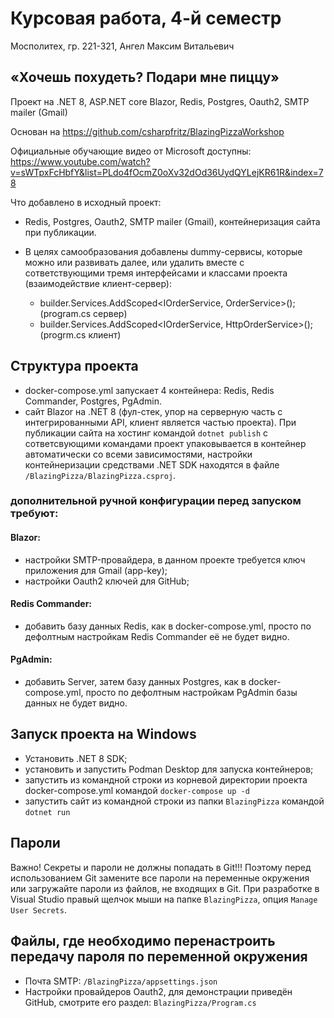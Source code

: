 # Курсовая работа, 4-й семестр

Мосполитех, гр. 221-321, Ангел Максим Витальевич

## «Хочешь похудеть? Подари мне пиццу»

Проект на .NET 8, ASP.NET core Blazor, Redis, Postgres, Oauth2, SMTP mailer (Gmail)

Основан на  https://github.com/csharpfritz/BlazingPizzaWorkshop

Официальные обучающие видео от Microsoft доступны:  https://www.youtube.com/watch?v=sWTpxFcHbfY&list=PLdo4fOcmZ0oXv32dOd36UydQYLejKR61R&index=78 

Что добавлено в исходный проект: 
- Redis, Postgres, Oauth2, SMTP mailer (Gmail), контейнеризация сайта при публикации.
- В целях самообразования добавлены dummy-сервисы, которые можно или развивать далее, или удалить вместе с сответствующими тремя интерфейсами и классами проекта (взаимодействие клиент-сервер):

  - builder.Services.AddScoped<IOrderService, OrderService>(); (program.cs сервер)
  - builder.Services.AddScoped<IOrderService, HttpOrderService>(); (progrm.cs клиент)

## Структура проекта

- docker-compose.yml запускает 4 контейнера: Redis, Redis Commander, Postgres, PgAdmin.
- сайт Blazor на .NET 8 (фул-стек, упор на серверную часть с интегрированными API, клиент является частью проекта). При публикации сайта на хостинг командой `dotnet publish` с сответсвующими командами проект упаковывается в контейнер автоматически со всеми зависимостями, настройки контейнеризации средствами .NET SDK находятся в файле `/BlazingPizza/BlazingPizza.csproj`. 

### дополнительной ручной конфигурации перед запуском требуют:

#### Blazor:
- настройки SMTP-провайдера, в данном проекте требуется ключ приложения для Gmail (app-key);
- настройки Oauth2 ключей для GitHub;

#### Redis Commander:
-  добавить базу данных Redis, как в docker-compose.yml, просто по дефолтным настройкам Redis Commander её не будет видно. 

#### PgAdmin:
-  добавить Server, затем базу данных Postgres, как в docker-compose.yml, просто по дефолтным настройкам PgAdmin базы данных не будет видно.

## Запуск проекта на Windows

- Установить .NET 8 SDK;
- установить и запустить Podman Desktop для запуска контейнеров;
- запустить из командной строки из корневой директории проекта docker-compose.yml командой `docker-compose up -d`
- запустить сайт из командной строки из папки `BlazingPizza` командой `dotnet run` 

## Пароли

Важно! Секреты и пароли не должны попадать в Git!!! Поэтому перед использованием Git замените все пароли на переменные окружения или загружайте пароли из файлов, не входящих в Git. При разработке в Visual Studio правый щелчок мыши на папке `BlazingPizza`, опция `Manage User Secrets`.


## Файлы, где необходимо перенастроить передачу пароля по переменной окружения

- Почта SMTP: `/BlazingPizza/appsettings.json`
- Настройки провайдеров Oauth2, для демонстрации приведён GitHub, смотрите его раздел: `BlazingPizza/Program.cs`
